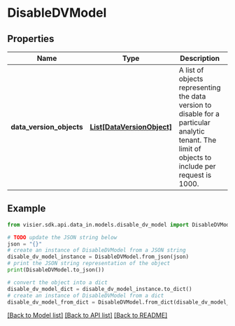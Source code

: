 # DisableDVModel


## Properties

Name | Type | Description | Notes
------------ | ------------- | ------------- | -------------
**data_version_objects** | [**List[DataVersionObject]**](DataVersionObject.md) | A list of objects representing the data version to disable for a particular analytic tenant.  The limit of objects to include per request is 1000. | [optional] 

## Example

```python
from visier.sdk.api.data_in.models.disable_dv_model import DisableDVModel

# TODO update the JSON string below
json = "{}"
# create an instance of DisableDVModel from a JSON string
disable_dv_model_instance = DisableDVModel.from_json(json)
# print the JSON string representation of the object
print(DisableDVModel.to_json())

# convert the object into a dict
disable_dv_model_dict = disable_dv_model_instance.to_dict()
# create an instance of DisableDVModel from a dict
disable_dv_model_from_dict = DisableDVModel.from_dict(disable_dv_model_dict)
```
[[Back to Model list]](../README.md#documentation-for-models) [[Back to API list]](../README.md#documentation-for-api-endpoints) [[Back to README]](../README.md)



